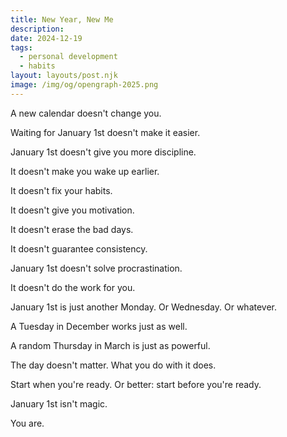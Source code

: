 ```yaml
---
title: New Year, New Me
description:
date: 2024-12-19
tags:
  - personal development
  - habits
layout: layouts/post.njk
image: /img/og/opengraph-2025.png
---
```


A new calendar doesn't change you.

Waiting for January 1st doesn't make it easier.

January 1st doesn't give you more discipline.

It doesn't make you wake up earlier.

It doesn't fix your habits.

It doesn't give you motivation.

It doesn't erase the bad days.

It doesn't guarantee consistency.

January 1st doesn't solve procrastination.

It doesn't do the work for you.

January 1st is just another Monday. Or Wednesday. Or whatever.

A Tuesday in December works just as well.

A random Thursday in March is just as powerful.

The day doesn't matter. What you do with it does.

Start when you're ready. Or better: start before you're ready.

January 1st isn't magic.

You are.
